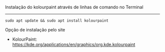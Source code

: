 Instalação do kolourpaint através de linhas de comando no Terminal

____________________

```
sudo apt update && sudo apt install kolourpaint
```

Opção de instalação pelo site
 - KolourPaint: https://kde.org/applications/en/graphics/org.kde.kolourpaint
